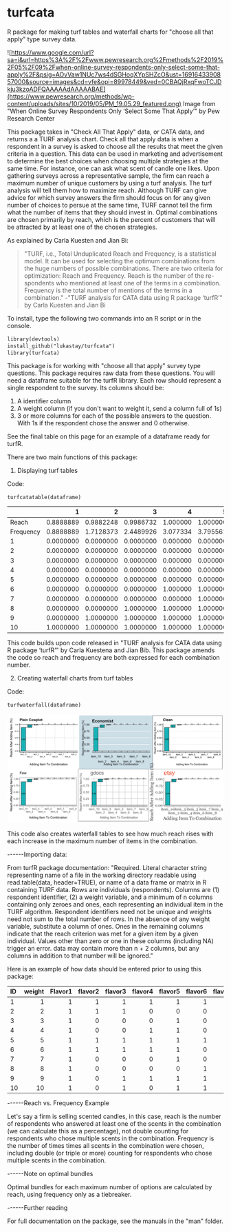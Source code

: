 # turfcata
R package for making turf tables and waterfall charts for "choose all that apply" type survey data.

![https://www.google.com/url?sa=i&url=https%3A%2F%2Fwww.pewresearch.org%2Fmethods%2F2019%2F05%2F09%2Fwhen-online-survey-respondents-only-select-some-that-apply%2F&psig=AOvVaw1NUc7ws4dSGHoqXYpSHZcO&ust=1691643390857000&source=images&cd=vfe&opi=89978449&ved=0CBAQjRxqFwoTCJDkju3kzoADFQAAAAAdAAAAABAE](https://www.pewresearch.org/methods/wp-content/uploads/sites/10/2019/05/PM_19.05.29_featured.png)
Image from "When Online Survey Respondents Only ‘Select Some That Apply’" by Pew Research Center

This package takes in "Check All That Apply" data, or CATA data, and returns a a TURF analysis chart. Check all that apply data is when a respondent in a survey is asked to choose all the results that meet the given criteria in a question. This data can be used in marketing and advertisement to determine the best choices when choosing multiple strategies at the same time. For instance, one can ask what scent of candle one likes. Upon gathering surveys across a representative sample, the firm can reach a maximum number of unique customers by using a turf analysis. The turf analysis will tell them how to maximize reach. Although TURF can give advice for which survey answers the firm should focus on for any given number of choices to persue at the same time, TURF cannot tell the firm what the number of items that they should invest in. Optimal combinations are chosen primarily by reach, which is the percent of customers that will be attracted by at least one of the chosen strategies.

As explained by Carla Kuesten and Jian Bi:
> "TURF, i.e., Total Unduplicated Reach and Frequency, is a statistical model. It can be used for selecting the optimum combinations from the huge numbers of possible combinations. There are two criteria for optimization: Reach and Frequency. Reach is the number of the re- spondents who mentioned at least one of the terms in a combination. Frequency is the total number of mentions of the terms in a combination."
> -"TURF analysis for CATA data using R package ‘turfR’" by Carla Kuesten and Jian Bi

To install, type the following two commands into an R script or in the console.

```
library(devtools)
install_github("lukastay/turfcata")
library(turfcata)
```

This package is for working with "choose all that apply" survey type questions. This package requires raw data from these questions. You will need a dataframe suitable for the turfR library. Each row should represent a single respondent to the survey. Its columns should be:

1) A identifier column
2) A weight column (if you don't want to weight it, send a column full of 1s)
3) 3 or more columns for each of the possible answers to the question. With 1s if the respondent chose the answer and 0 otherwise.

See the final table on this page for an example of a dataframe ready for turfR.

There are two main functions of this package:

1) Displaying turf tables

Code:

```
turfcatatable(dataframe)
```

|          |         1|         2|         3|        4|        5|        6|        7|        8|        9|
|:---------|---------:|---------:|---------:|--------:|--------:|--------:|--------:|--------:|--------:|
|Reach     | 0.8888889| 0.9882248| 0.9986732| 1.000000| 1.000000| 1.000000| 1.000000| 1.000000| 1.000000|
|Frequency | 0.8888889| 1.7128373| 2.4489926| 3.077334| 3.795561| 4.268121| 4.618102| 4.948056| 5.133911|
|1         | 0.0000000| 0.0000000| 0.0000000| 0.000000| 0.000000| 0.000000| 0.000000| 0.000000| 0.000000|
|2         | 0.0000000| 0.0000000| 0.0000000| 0.000000| 0.000000| 0.000000| 0.000000| 0.000000| 1.000000|
|3         | 0.0000000| 0.0000000| 0.0000000| 0.000000| 0.000000| 0.000000| 0.000000| 1.000000| 1.000000|
|4         | 0.0000000| 0.0000000| 0.0000000| 0.000000| 0.000000| 0.000000| 1.000000| 1.000000| 1.000000|
|5         | 0.0000000| 0.0000000| 0.0000000| 0.000000| 0.000000| 1.000000| 1.000000| 1.000000| 1.000000|
|6         | 0.0000000| 0.0000000| 0.0000000| 1.000000| 1.000000| 1.000000| 1.000000| 1.000000| 1.000000|
|7         | 0.0000000| 0.0000000| 0.0000000| 0.000000| 1.000000| 1.000000| 1.000000| 1.000000| 1.000000|
|8         | 0.0000000| 0.0000000| 1.0000000| 1.000000| 1.000000| 1.000000| 1.000000| 1.000000| 1.000000|
|9         | 0.0000000| 1.0000000| 1.0000000| 1.000000| 1.000000| 1.000000| 1.000000| 1.000000| 1.000000|
|10        | 1.0000000| 1.0000000| 1.0000000| 1.000000| 1.000000| 1.000000| 1.000000| 1.000000| 1.000000|

This code builds upon code released in "TURF analysis for CATA data using R package ‘turfR’" by Carla Kuestena and Jian Bib. This package amends the code so reach and frequency are both expressed for each combination number.

2) Creating waterfall charts from turf tables

Code:

```
turfwaterfall(dataframe)
```

![waterfall example](waterfall.png?raw=true)

This code also creates waterfall tables to see how much reach rises with each increase in the maximum number of items in the combination.

------Importing data:

From turfR package documentation: "Required. Literal character string representing name of a file in the working directory readable using read.table(data, header=TRUE), or name of a data frame or matrix in R containing TURF data. Rows are individuals (respondents). Columns are (1) respondent identifier, (2) a weight variable, and a minimum of n columns containing only zeroes and ones, each representing an individual item in the TURF algorithm. Respondent identifiers need not be unique and weights need not sum to the total number of rows. In the absence of any weight variable, substitute a column of ones. Ones in the remaining columns indicate that the reach criterion was met for a given item by a given individual. Values other than zero or one in these columns (including NA) trigger an error. data may contain more than n + 2 columns, but any columns in addition to that number will be ignored."

Here is an example of how data should be entered prior to using this package:

 |ID | weight| Flavor1| flavor2| flavor3| flavor4| flavor5| flavor6| flavor7| flavor8|
 |:--|------:|-------:|-------:|-------:|-------:|-------:|-------:|-------:|-------:|
   |1  |      1|       1|       1|       1|       1|       1|       1|       1|       1|
   |2  |      2|       1|       1|       1|       0|       0|       0|       1|       1|
   |3  |      3|       1|       0|       0|       0|       1|       0|       0|       1|
   |4  |      4|       1|       0|       0|       1|       1|       0|       1|       0|
   |5  |      5|       1|       1|       1|       1|       1|       1|       1|       1|
   |6  |      6|       1|       1|       1|       1|       1|       0|       1|       1|
   |7  |      7|       1|       0|       0|       0|       1|       0|       1|       0|
   |8  |      8|       1|       0|       0|       0|       0|       1|       0|       0|
   |9  |      9|       1|       0|       1|       1|       1|       1|       0|       1|
   |10 |     10|       1|       0|       1|       0|       1|       1|       1|       1|

------Reach vs. Frequency Example

Let's say a firm is selling scented candles, in this case, reach is the number of respondents who answered at least one of the scents in the combination (we can calculate this as a percentage), not double counting for respondents who chose multiple scents in the combination. Frequency is the number of times times all scents in the combination were chosen, including double (or triple or more) counting for respondents who chose multiple scents in the combination.

------Note on optimal bundles

Optimal bundles for each maximum number of options are calculated by reach, using frequency only as a tiebreaker.

------Further reading

For full documentation on the package, see the manuals in the "man" folder.
